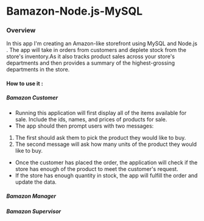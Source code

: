 # Bamazon-Node.js-MySQL

### Overview

In this app I'm creating an Amazon-like storefront using MySQL and Node.js . The app will take in orders from customers and deplete stock from the store's inventory.As it also tracks product sales across your store's departments and then provides a summary of the highest-grossing departments in the store.

#### How to use it :

##### Bamazon Customer

- Running this application will first display all of the items available for sale. Include the ids, names, and prices of products for sale.
- The app should then prompt users with two messages:

1. The first should ask them to pick the product they would like to buy.
2. The second message will ask how many units of the product they would like to buy.

- Once the customer has placed the order, the application will check if the store has enough of the product to meet the customer's request.
- If the store has enough quantity in stock, the app will fulfill the order and update the data.

##### Bamazon Manager

##### Bamazon Supervisor
